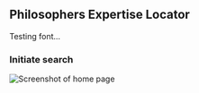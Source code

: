 ## Philosophers Expertise Locator
Testing font...

### Initiate search
![Screenshot of home page](./main/init.png)

